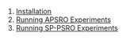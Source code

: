 1. [Installation](/docs/install.md)
2. [Running APSRO Experiments](/docs/apsro.md)
3. [Running SP-PSRO Experiments](/docs/sp-psro.md)
